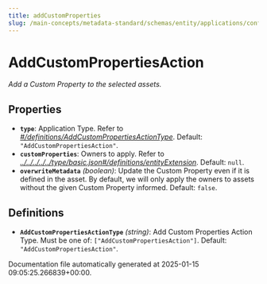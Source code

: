 ```yaml
---
title: addCustomProperties
slug: /main-concepts/metadata-standard/schemas/entity/applications/configuration/external/automator/addcustomproperties
---
```


# AddCustomPropertiesAction

*Add a Custom Property to the selected assets.*

## Properties

- **`type`**: Application Type. Refer to *[#/definitions/AddCustomPropertiesActionType](#definitions/AddCustomPropertiesActionType)*. Default: `"AddCustomPropertiesAction"`.
- **`customProperties`**: Owners to apply. Refer to *[../../../../../type/basic.json#/definitions/entityExtension](#/../../../../type/basic.json#/definitions/entityExtension)*. Default: `null`.
- **`overwriteMetadata`** *(boolean)*: Update the Custom Property even if it is defined in the asset. By default, we will only apply the owners to assets without the given Custom Property informed. Default: `false`.
## Definitions

- **`AddCustomPropertiesActionType`** *(string)*: Add Custom Properties Action Type. Must be one of: `["AddCustomPropertiesAction"]`. Default: `"AddCustomPropertiesAction"`.


Documentation file automatically generated at 2025-01-15 09:05:25.266839+00:00.
